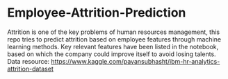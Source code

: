 # Employee-Attrition-Prediction
Attrition is one of the key problems of human resources management, this repo tries to predict attrition based on employee features through machine learning methods. Key relevant features have been listed in the notebook, based on which the company could improve itself to avoid losing talents.<br>
Data resource: https://www.kaggle.com/pavansubhasht/ibm-hr-analytics-attrition-dataset
